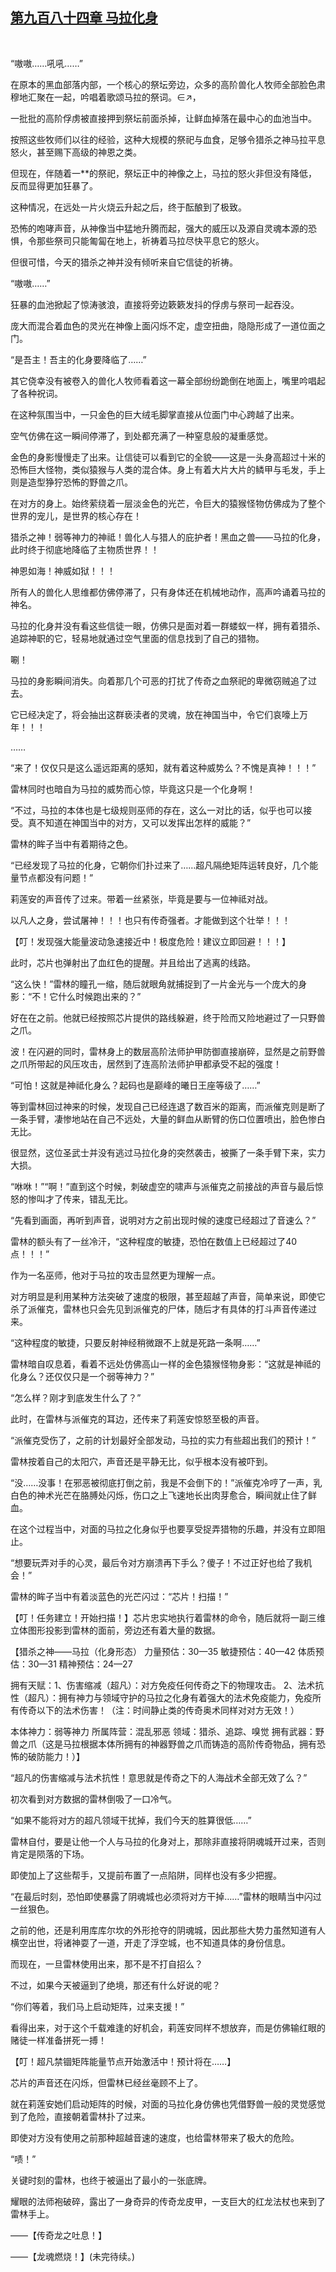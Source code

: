 ## [第九百八十四章 马拉化身](https://www.xxbiquge.com/11_11222/9039762.html)
﻿

  “嗷嗷……吼吼……”

  在原本的黑血部落内部，一个核心的祭坛旁边，众多的高阶兽化人牧师全部脸色肃穆地汇聚在一起，吟唱着歌颂马拉的祭词。∈↗，

  一批批的高阶俘虏被直接押到祭坛前面杀掉，让鲜血掉落在最中心的血池当中。

  按照这些牧师们以往的经验，这种大规模的祭祀与血食，足够令猎杀之神马拉平息怒火，甚至赐下高级的神恩之类。

  但现在，伴随着一**的祭祀，祭坛正中的神像之上，马拉的怒火非但没有降低，反而显得更加狂暴了。

  这种情况，在远处一片火烧云升起之后，终于酝酿到了极致。

  恐怖的咆哮声音，从神像当中猛地升腾而起，强大的威压以及源自灵魂本源的恐惧，令那些祭司只能匍匐在地上，祈祷着马拉尽快平息它的怒火。

  但很可惜，今天的猎杀之神并没有倾听来自它信徒的祈祷。

  “嗷嗷……”

  狂暴的血池掀起了惊涛骇浪，直接将旁边簌簌发抖的俘虏与祭司一起吞没。

  庞大而混合着血色的灵光在神像上面闪烁不定，虚空扭曲，隐隐形成了一道位面之门。

  “是吾主！吾主的化身要降临了……”

  其它侥幸没有被卷入的兽化人牧师看着这一幕全部纷纷跪倒在地面上，嘴里吟唱起了各种祝词。

  在这种氛围当中，一只金色的巨大绒毛脚掌直接从位面门中心跨越了出来。

  空气仿佛在这一瞬间停滞了，到处都充满了一种窒息般的凝重感觉。

  金色的身影慢慢走了出来。让信徒可以看到它的全貌——这是一头身高超过十米的恐怖巨大怪物，类似猿猴与人类的混合体。身上有着大片大片的鳞甲与毛发，手上则是造型狰狞恐怖的野兽之爪。

  在对方的身上。始终萦绕着一层淡金色的光芒，令巨大的猿猴怪物仿佛成为了整个世界的宠儿，是世界的核心存在！

  猎杀之神！弱等神力的神祗！兽化人与猎人的庇护者！黑血之兽——马拉的化身，此时终于彻底地降临了主物质世界！！

  神恩如海！神威如狱！！！

  所有人的兽化人思维都仿佛停滞了，只有身体还在机械地动作，高声吟诵着马拉的神名。

  马拉的化身并没有看这些信徒一眼，仿佛只是面对着一群蝼蚁一样，拥有着猎杀、追踪神职的它，轻易地就通过空气里面的信息找到了自己的猎物。

  唰！

  马拉的身影瞬间消失。向着那几个可恶的打扰了传奇之血祭祀的卑微窃贼追了过去。

  它已经决定了，将会抽出这群亵渎者的灵魂，放在神国当中，令它们哀嚎上万年！！！

  ……

  “来了！仅仅只是这么遥远距离的感知，就有着这种威势么？不愧是真神！！！”

  雷林同时也暗自为马拉的威势而心惊，毕竟这只是一个化身啊！

  “不过，马拉的本体也是七级规则巫师的存在，这么一对比的话，似乎也可以接受。真不知道在神国当中的对方，又可以发挥出怎样的威能？”

  雷林的眸子当中有着期待之色。

  “已经发现了马拉的化身，它朝你们扑过来了……超凡隔绝矩阵运转良好，几个能量节点都没有问题！”

  莉莲安的声音传了过来。带着一丝紧张，毕竟是要与一位神祗对战。

  以凡人之身，尝试屠神！！！也只有传奇强者。才能做到这个壮举！！！

  【叮！发现强大能量波动急速接近中！极度危险！建议立即回避！！！】

  此时，芯片也弹射出了血红色的提醒。并且给出了逃离的线路。

  “这么快！”雷林的瞳孔一缩，随后就眼角就捕捉到了一片金光与一个庞大的身影：“不！它什么时候跑出来的？”

  好在在之前。他就已经按照芯片提供的路线躲避，终于险而又险地避过了一只野兽之爪。

  波！在闪避的同时，雷林身上的数层高阶法师护甲防御直接崩碎，显然是之前野兽之爪所带起的风压攻击，居然到了连高阶法师护甲都承受不起的强度！

  “可怕！这就是神祗化身么？起码也是巅峰的曦日王座等级了……”

  等到雷林回过神来的时候，发现自己已经连退了数百米的距离，而派催克则是断了一条手臂，凄惨地站在自己不远处，大量的鲜血从断臂的伤口位置喷出，脸色惨白无比。

  很显然，这位圣武士并没有逃过马拉化身的突然袭击，被撕了一条手臂下来，实力大损。

  “咻咻！”“啊！”直到这个时候，刺破虚空的啸声与派催克之前接战的声音与最后惊怒的惨叫才了传来，错乱无比。

  “先看到画面，再听到声音，说明对方之前出现时候的速度已经超过了音速么？”

  雷林的额头有了一丝冷汗，“这种程度的敏捷，恐怕在数值上已经超过了40点！！！”

  作为一名巫师，他对于马拉的攻击显然更为理解一点。

  对方明显是利用某种方法突破了速度的极限，甚至超越了声音，简单来说，即使它杀了派催克，雷林也只会先见到派催克的尸体，随后才有具体的打斗声音传递过来。

  “这种程度的敏捷，只要反射神经稍微跟不上就是死路一条啊……”

  雷林暗自叹息着，看着不远处仿佛高山一样的金色猿猴怪物身影：“这就是神祗的化身么？还仅仅只是一个弱等神力？”

  “怎么样？刚才到底发生什么了？”

  此时，在雷林与派催克的耳边，还传来了莉莲安惊怒至极的声音。

  “派催克受伤了，之前的计划最好全部发动，马拉的实力有些超出我们的预计！”

  雷林按着自己的太阳穴，声音还是平静无比，似乎根本没有被吓到。

  “没……没事！在邪恶被彻底打倒之前，我是不会倒下的！”派催克冷哼了一声，乳白色的神术光芒在胳膊处闪烁，伤口之上飞速地长出肉芽愈合，瞬间就止住了鲜血。

  在这个过程当中，对面的马拉之化身似乎也要享受捉弄猎物的乐趣，并没有立即阻止。

  “想要玩弄对手的心灵，最后令对方崩溃再下手么？傻子！不过正好也给了我机会！”

  雷林的眸子当中有着淡蓝色的光芒闪过：“芯片！扫描！”

  【叮！任务建立！开始扫描！】芯片忠实地执行着雷林的命令，随后就将一副三维立体图形投影到雷林的面前，旁边还有着大量的数据。

  【猎杀之神——马拉（化身形态） 力量预估：30—35 敏捷预估：40—42 体质预估：30—31 精神预估：24—27

  拥有天赋：1、伤害缩减（超凡）：对方免疫任何传奇之下的物理攻击。 2、法术抗性（超凡）：拥有神力与领域守护的马拉之化身有着强大的法术免疫能力，免疫所有传奇以下的法术伤害！（注：时间静止类的传奇奥术同样对对方无效！）

  本体神力：弱等神力 所属阵营：混乱邪恶 领域：猎杀、追踪、嗅觉 拥有武器：野兽之爪（这是马拉根据本体所拥有的神器野兽之爪而铸造的高阶传奇物品，拥有恐怖的破防能力！）】

  “超凡的伤害缩减与法术抗性！意思就是传奇之下的人海战术全部无效了么？”

  初次看到对方数据的雷林倒吸了一口冷气。

  “如果不能将对方的超凡领域干扰掉，我们今天的胜算很低……”

  雷林自付，要是让他一个人与马拉的化身对上，那除非直接将阴魂城开过来，否则肯定是陨落的下场。

  即使加上了这些帮手，又提前布置了一点陷阱，同样也没有多少把握。

  “在最后时刻，恐怕即使暴露了阴魂城也必须将对方干掉……”雷林的眼睛当中闪过一丝狠色。

  之前的他，还是利用库库尔坎的外形抢夺的阴魂城，因此那些大势力虽然知道有人横空出世，将诸神耍了一道，开走了浮空城，也不知道具体的身份信息。

  而现在，一旦雷林使用出来，那不是不打自招么？

  不过，如果今天被逼到了绝境，那还有什么好说的呢？

  “你们等着，我们马上启动矩阵，过来支援！”

  看得出来，对于这个千载难逢的好机会，莉莲安同样不想放弃，而是仿佛输红眼的赌徒一样准备拼死一搏！

  【叮！超凡禁锢矩阵能量节点开始激活中！预计将在……】

  芯片的声音还在闪烁，但雷林已经丝毫顾不上了。

  就在莉莲安她们启动矩阵的时候，对面的马拉化身仿佛也凭借野兽一般的灵觉感觉到了危险，直接朝着雷林扑了过来。

  即使对方没有使用之前那种超越音速的速度，也给雷林带来了极大的危险。

  “啧！”

  关键时刻的雷林，也终于被逼出了最小的一张底牌。

  耀眼的法师袍破碎，露出了一身奇异的传奇龙皮甲，一支巨大的红龙法杖也来到了雷林手上。

  ——【传奇龙之吐息！】

  ——【龙魂燃烧！】(未完待续。)
